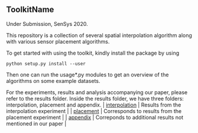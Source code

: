 ToolkitName
------

Under Submission, SenSys 2020.

This repository is a collection of several spatial interpolation algorithm along with various sensor placement algorithms. 


To get started with using the toolkit, kindly install the package by using
```
python setup.py install --user
```

Then one can run the usage*.py modules to get an overview of the algorithms on some example datasets.


For the experiments, results and analysis accompanying our paper, please refer to the results folder.
Inside the results folder, we have three folders: interpolation, placement and appendix.
| [interpolation](https://github.com/researchsubmission1/ToolkitName/tree/master/results/interpolation) |  Results from the interpolation experiment | 
| [placement](https://github.com/researchsubmission1/ToolkitName/tree/master/results/placement) | Corresponds to results from the placement experiment | 
| [appendix](https://github.com/researchsubmission1/ToolkitName/tree/master/results/appendix) | Correponds to additional results not mentioned in our paper | 
